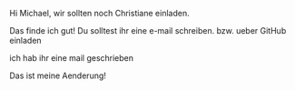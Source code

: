 Hi Michael,
wir sollten noch Christiane einladen.

Das finde ich gut!
Du solltest ihr eine e-mail schreiben.
bzw. ueber GitHub einladen

ich hab ihr eine mail geschrieben

Das ist meine Aenderung!
